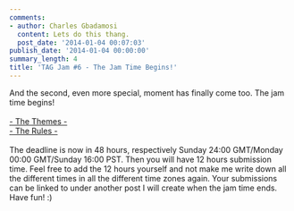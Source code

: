 ```yaml
---
comments:
- author: Charles Gbadamosi
  content: Lets do this thang.
  post_date: '2014-01-04 00:07:03'
publish_date: '2014-01-04 00:00:00'
summary_length: 4
title: 'TAG Jam #6 - The Jam Time Begins!'
---
```

And the second, even more special, moment has finally come too. The jam time begins!<br /><br /><a href="http://theshoemaker.de/2014/01/tag-jam-6-themes/">- The Themes - </a><br /><a href="http://theshoemaker.de/2013/12/tag-jam-6-welcome-post/">- The Rules -</a><br /><br />The deadline is now in 48 hours, respectively Sunday 24:00 GMT/Monday 00:00 GMT/Sunday 16:00 PST. Then you will have 12 hours submission time. Feel free to add the 12 hours yourself and not make me write down all the different times in all the different time zones again. Your submissions can be linked to under another post I will create when the jam time ends. <br />Have fun! :)
